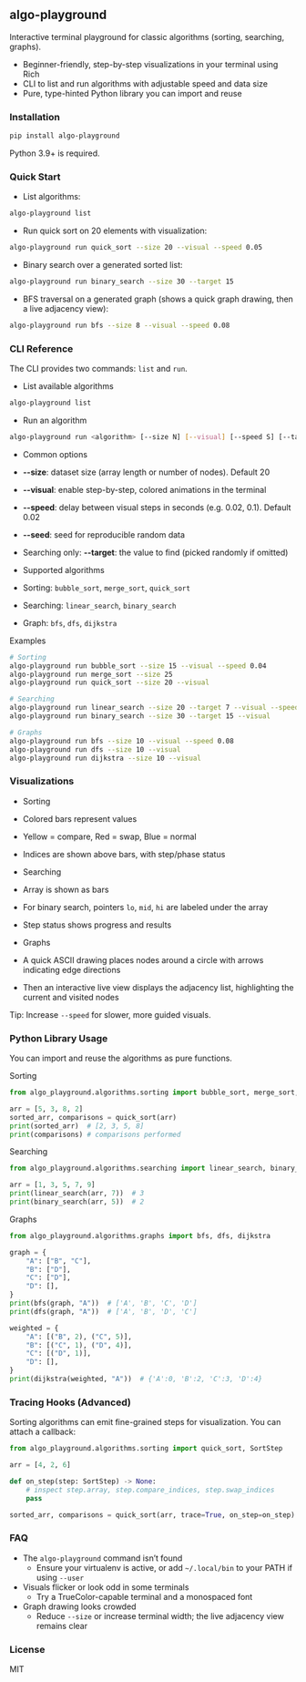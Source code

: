 ## algo-playground

Interactive terminal playground for classic algorithms (sorting, searching, graphs).

- Beginner-friendly, step-by-step visualizations in your terminal using Rich
- CLI to list and run algorithms with adjustable speed and data size
- Pure, type-hinted Python library you can import and reuse

### Installation
```bash
pip install algo-playground
```

Python 3.9+ is required.

### Quick Start
- List algorithms:
```bash
algo-playground list
```

- Run quick sort on 20 elements with visualization:
```bash
algo-playground run quick_sort --size 20 --visual --speed 0.05
```

- Binary search over a generated sorted list:
```bash
algo-playground run binary_search --size 30 --target 15
```

- BFS traversal on a generated graph (shows a quick graph drawing, then a live adjacency view):
```bash
algo-playground run bfs --size 8 --visual --speed 0.08
```

### CLI Reference
The CLI provides two commands: `list` and `run`.

- List available algorithms
```bash
algo-playground list
```

- Run an algorithm
```bash
algo-playground run <algorithm> [--size N] [--visual] [--speed S] [--target T] [--seed SEED]
```

- Common options
- **--size**: dataset size (array length or number of nodes). Default 20
- **--visual**: enable step-by-step, colored animations in the terminal
- **--speed**: delay between visual steps in seconds (e.g. 0.02, 0.1). Default 0.02
- **--seed**: seed for reproducible random data
- Searching only: **--target**: the value to find (picked randomly if omitted)

- Supported algorithms
- Sorting: `bubble_sort`, `merge_sort`, `quick_sort`
- Searching: `linear_search`, `binary_search`
- Graph: `bfs`, `dfs`, `dijkstra`

Examples
```bash
# Sorting
algo-playground run bubble_sort --size 15 --visual --speed 0.04
algo-playground run merge_sort --size 25
algo-playground run quick_sort --size 20 --visual

# Searching
algo-playground run linear_search --size 20 --target 7 --visual --speed 0.03
algo-playground run binary_search --size 30 --target 15 --visual

# Graphs
algo-playground run bfs --size 10 --visual --speed 0.08
algo-playground run dfs --size 10 --visual
algo-playground run dijkstra --size 10 --visual
```

### Visualizations
- Sorting
- Colored bars represent values
- Yellow = compare, Red = swap, Blue = normal
- Indices are shown above bars, with step/phase status

- Searching
- Array is shown as bars
- For binary search, pointers `lo`, `mid`, `hi` are labeled under the array
- Step status shows progress and results

- Graphs
- A quick ASCII drawing places nodes around a circle with arrows indicating edge directions
- Then an interactive live view displays the adjacency list, highlighting the current and visited nodes

Tip: Increase `--speed` for slower, more guided visuals.

### Python Library Usage
You can import and reuse the algorithms as pure functions.

Sorting
```python
from algo_playground.algorithms.sorting import bubble_sort, merge_sort, quick_sort

arr = [5, 3, 8, 2]
sorted_arr, comparisons = quick_sort(arr)
print(sorted_arr)  # [2, 3, 5, 8]
print(comparisons) # comparisons performed
```

Searching
```python
from algo_playground.algorithms.searching import linear_search, binary_search

arr = [1, 3, 5, 7, 9]
print(linear_search(arr, 7))  # 3
print(binary_search(arr, 5))  # 2
```

Graphs
```python
from algo_playground.algorithms.graphs import bfs, dfs, dijkstra

graph = {
    "A": ["B", "C"],
    "B": ["D"],
    "C": ["D"],
    "D": [],
}
print(bfs(graph, "A"))  # ['A', 'B', 'C', 'D']
print(dfs(graph, "A"))  # ['A', 'B', 'D', 'C']

weighted = {
    "A": [("B", 2), ("C", 5)],
    "B": [("C", 1), ("D", 4)],
    "C": [("D", 1)],
    "D": [],
}
print(dijkstra(weighted, "A"))  # {'A':0, 'B':2, 'C':3, 'D':4}
```

### Tracing Hooks (Advanced)
Sorting algorithms can emit fine-grained steps for visualization. You can attach a callback:
```python
from algo_playground.algorithms.sorting import quick_sort, SortStep

arr = [4, 2, 6]

def on_step(step: SortStep) -> None:
    # inspect step.array, step.compare_indices, step.swap_indices
    pass

sorted_arr, comparisons = quick_sort(arr, trace=True, on_step=on_step)
```

### FAQ
- The `algo-playground` command isn’t found
  - Ensure your virtualenv is active, or add `~/.local/bin` to your PATH if using `--user`
- Visuals flicker or look odd in some terminals
  - Try a TrueColor-capable terminal and a monospaced font
- Graph drawing looks crowded
  - Reduce `--size` or increase terminal width; the live adjacency view remains clear

### License
MIT
